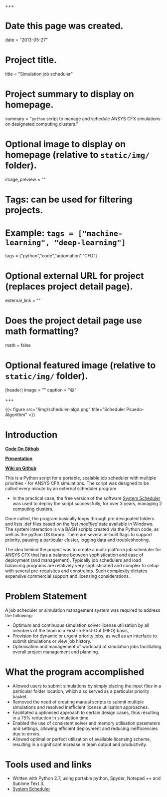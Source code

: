 +++
# Date this page was created.
date = "2013-05-27"

# Project title.
title = "Simulation job scheduler"

# Project summary to display on homepage.
summary = "`python` script to manage and schedule ANSYS CFX simulations on designated computing clusters."

# Optional image to display on homepage (relative to `static/img/` folder).
image_preview = ""

# Tags: can be used for filtering projects.
# Example: `tags = ["machine-learning", "deep-learning"]`
tags = ["python","code","automation","CFD"]

# Optional external URL for project (replaces project detail page).
external_link = ""

# Does the project detail page use math formatting?
math = false

# Optional featured image (relative to `static/img/` folder).
[header]
image = ""
caption = ":smile:"

+++

{{< figure src="/img/scheduler-algo.png" title="Scheduler Psuedo-Algorithm" >}}

# Introduction

**[Code On Github](<https://github.com/shrysr/jobscheduler>)**

**[Presentation](<https://shrysr.github.io/jobscheduler/index.html>)**

**[Wiki on Github](<https://github.com/shrysr/jobscheduler/wiki>)**
 
This is a Python script for a portable, scalable job scheduler with
multiple priorities - for ANSYS CFX simulations. The script was
designed to be called every minute by an external scheduler
program. 

- In the practical case, the free version of the software
[System
Scheduler](https://www.splinterware.com/products/scheduler.html) was
used to deploy the script successfully, for over 3 years, managing 2
computing clusters.

Once called, the program basically loops through pre designated
folders and lists .def files based on the *last modified* date
available in Windows. The system interaction is via BASH scripts
created via the Python code, as well as the python OS library. There
are several in-built flags to support priority, pausing a particular
cluster, logging data and troubleshooting.

The idea behind the project was to create a multi-platform job
scheduler for ANSYS CFX that has a balance between sophistication and
ease of deployment (and management). Typically job schedulers and load
balancing programs are relatively very sophisticated and complex to
setup with several pre-requisites and constraints. Such complexity
dictates expensive commercial support and licensing considerations.


# Problem Statement 
A job scheduler or simulation management system was required to address the following:

- Optimum and continuous simulation solver license utilisation by all
  members of the team in a First-In-First-Out (FIFO) basis, 
- Provision for dynamic or urgent priority jobs, as well as an
  interface to submit simulations or view job history.
- Optimisation and management of workload of simulation jobs
  facilitating overall project management and planning.


# What the program accomplished 

- Allowed users to submit simulations by simply placing the input
  files in a particular folder location, which also served as a
  particular priority basket.
- Removed the need of creating manual scripts to submit multiple
  simulations and resolved inefficient license utilisation approaches.
- Facilitated a optimised approach to certain design cases, thus
  resulting in a 75% reduction in simulation time
- Enabled the use of consistent solver and memory utilisation
  parameters and settings, allowing efficient deployment and reducing
  inefficiencies due to errors.
- Allowed optimal or perfect utilisation of available licensing
  scheme, resulting in a significant increase in team output and
  productivity.

# Tools used and links

- Written with Python 2.7, using portable python, Spyder, Notepad ++ and Sublime Text 3.
- [System Scheduler](https://www.splinterware.com/products/scheduler.html)




